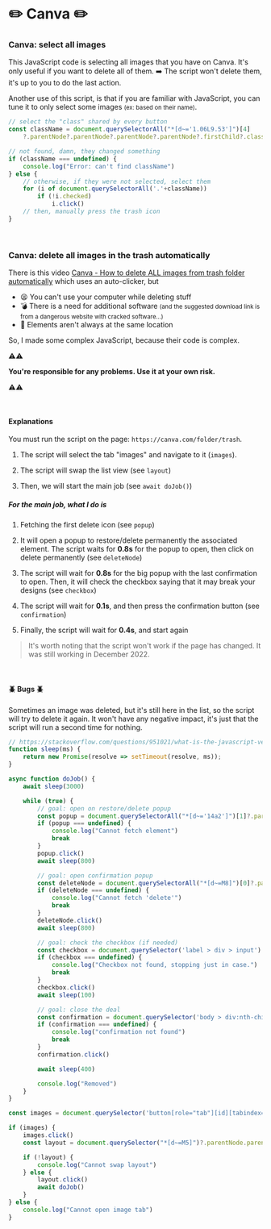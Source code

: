 # ✏️ Canva  ✏️ 

<div class="row row-cols-md-2"><div>

### Canva: select all images

This JavaScript code is selecting all images that you have on Canva. It's only useful if you want to delete all of them. ➡️ The script won't delete them, it's up to you to do the last action.

Another use of this script, is that if you are familiar with JavaScript, you can tune it to only select some images <small>(ex: based on their name)</small>.
</div><div>

```javascript
// select the "class" shared by every button
const className = document.querySelectorAll("*[d~='1.06L9.53']")[4]
    ?.parentNode?.parentNode?.parentNode?.parentNode?.firstChild?.classList[0]

// not found, damn, they changed something
if (className === undefined) {
    console.log("Error: can't find className")
} else {
    // otherwise, if they were not selected, select them
    for (i of document.querySelectorAll('.'+className))
        if (!i.checked)
            i.click()
    // then, manually press the trash icon
}
```
</div></div>

<br>

### Canva: delete all images in the trash automatically

<div class="row row-cols-md-2"><div>

There is this video [Canva - How to delete ALL images from trash folder automatically](https://www.youtube.com/watch?v=eCCk5EFYHDM) which uses an auto-clicker, but

* 😫 You can't use your computer while deleting stuff
* 💣 There is a need for additional software <small>(and the suggested download link is from a dangerous website with cracked software...)</small>
* 🤯 Elements aren't always at the same location

So, I made some complex JavaScript, because their code is complex. 

⚠️⚠️ 

**You're responsible for any problems. Use it at your own risk.**

⚠️⚠️

<br>

#### Explanations

You must run the script on the page: `https://canva.com/folder/trash`.

1. The script will select the tab "images" and navigate to it (`images`).

2. The script will swap the list view (see `layout`)

3. Then, we will start the main job (see `await doJob()`)

##### For the main job, what I do is

1. Fetching the first delete icon (see `popup`)

2. It will open a popup to restore/delete permanently the associated element. The script waits for **0.8s** for the popup to open, then click on delete permanently (see `deleteNode`)

3. The script will wait for **0.8s** for the big popup with the last confirmation to open. Then, it will check the checkbox saying that it may break your designs (see `checkbox`)

4. The script will wait for **0.1s**, and then press the confirmation button (see `confirmation`)

5. Finally, the script will wait for **0.4s**, and start again

> It's worth noting that the script won't work if the page has changed. It was still working in December 2022.

<br>

#### 🪲 Bugs 🪲

Sometimes an image was deleted, but it's still here in the list, so the script will try to delete it again. It won't have any negative impact, it's just that the script will run a second time for nothing.
</div><div>

```javascript
// https://stackoverflow.com/questions/951021/what-is-the-javascript-version-of-sleep
function sleep(ms) {
    return new Promise(resolve => setTimeout(resolve, ms));
}

async function doJob() {
    await sleep(3000)

    while (true) {
        // goal: open on restore/delete popup
        const popup = document.querySelectorAll("*[d~='14a2']")[1]?.parentNode.parentNode.parentNode.parentNode
        if (popup === undefined) {
            console.log("Cannot fetch element")
            break
        }
        popup.click()
        await sleep(800)

        // goal: open confirmation popup
        const deleteNode = document.querySelectorAll("*[d~=M8]")[0]?.parentNode.parentNode.parentNode.parentNode.parentNode
        if (deleteNode === undefined) {
            console.log("Cannot fetch 'delete'")
            break
        }
        deleteNode.click()
        await sleep(800)

        // goal: check the checkbox (if needed)
        const checkbox = document.querySelector('label > div > input')
        if (checkbox === undefined) {
            console.log("Checkbox not found, stopping just in case.")
            break
        }
        checkbox.click()
        await sleep(100)

        // goal: close the deal
        const confirmation = document.querySelector('body > div:nth-child(2) > div > div > div > div > div > div > div > div > div > div > div > button > span')?.parentNode
        if (confirmation === undefined) {
            console.log("confirmation not found")
            break
        }
        confirmation.click()

        await sleep(400)

        console.log("Removed")
    }
}

const images = document.querySelector('button[role="tab"][id][tabindex="-1"][aria-controls][aria-selected="false"][class]')

if (images) {
    images.click()
    const layout = document.querySelector("*[d~=M5]")?.parentNode.parentNode.parentNode.parentNode

    if (!layout) {
        console.log("Cannot swap layout")
    } else {
        layout.click()
        await doJob()
    }
} else {
    console.log("Cannot open image tab")
}
```
</div></div>